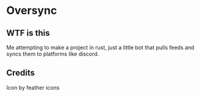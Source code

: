 # Oversync
## WTF is this
Me attempting to make a project in rust, just a little bot that pulls feeds and syncs them to platforms like discord. 
## Credits
Icon by feather icons